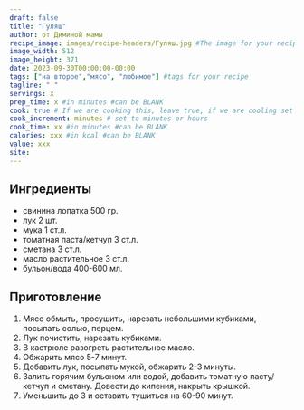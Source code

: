 ```yaml
---
draft: false
title: "Гуляш"
author: от Диминой мамы
recipe_image: images/recipe-headers/Гуляш.jpg #The image for your recipe
image_width: 512
image_height: 371
date: 2023-09-30T00:00:00-00:00
tags: ["на второе","мясо", "любимое"] #tags for your recipe
tagline: " "
servings: x
prep_time: x #in minutes #can be BLANK
cook: true # If we are cooking this, leave true, if we are cooling set to false
cook_increment: minutes # set to minutes or hours
cook_time: xx #in minutes #can be BLANK
calories: xxx #in kcal #can be BLANK
value: xxx
site: 
---
```



## Ингредиенты
- свинина лопатка 500 гр.
- лук 2 шт.
- мука 1 ст.л.
- томатная паста/кетчуп 3 ст.л.
- сметана 3 ст.л.
- масло растительное 3 ст.л.
- бульон/вода 400-600 мл.

  
## Приготовление

1. Мясо обмыть, просушить, нарезать небольшими кубиками, посыпать солью, перцем.
2. Лук почистить, нарезать кубиками.
3. В кастрюле разогреть растительное масло.
4. Обжарить мясо 5-7 минут.
5. Добавить лук, посыпать мукой, обжарить 2-3 минуты.
6. Залить горячим бульоном или водой, добавить томатную пасту/кетчуп и сметану. Довести до кипения, накрыть крышкой.
7. Уменьшить до 3 и оставить тушиться на 60-90 минут.